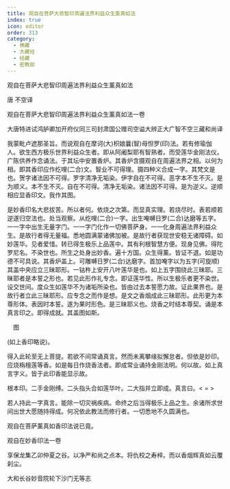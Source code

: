 ```yaml
---
title: 观自在菩萨大悲智印周遍法界利益众生薰真如法
index: true
icon: editor
order: 313
category:
  - 佛藏
  - 大藏经
  - 经藏
  - 密教部
---
```


  观自在菩萨大悲智印周遍法界利益众生薰真如法  

唐 不空译  

观自在菩萨大悲智印周遍法界利益众生薰真如法一卷  

大唐特进试鸿胪卿加开府仪同三司封肃国公赠司空谥大辨正大广智不空三藏和尚译  

我蒙毗卢遮那圣旨。而说观自在摩诃(大)枳娘曩(智)母怛罗(印)法。若有修瑜伽人。欲生西方极乐世界利益众生者。即从阿阇梨耶有智熟者。而受莲华金刚法仪。广陈供养作念诵法。于其坛中安置香炉。其香炉含摄观自在周遍法界之相。以何为相。即其香印应作纥哩(二合)文。智业不可得理。摄四种义合成一字。其梵文是也。贺字诸法因不可得。罗字清净无垢染。伊字自在不可得。恶字本不生不灭。是为顺义。本不生不灭。自在不可得。清净无垢染。诸法因不可得。是为逆义。逆顺相应显香印文。我作其图。  

是妙香印名大悲拔苦。所以者何。依烧之次第。而显真实理。若烧尽时。表若顺若逆遂归空法也。处当观察。从纥哩(二合)一字。出生唵嚩日罗(二合)达磨等五字。一一字中出生无量字门。一一字门化作一切佛菩萨身。一一化身周遍法界利益众生。是故行者得无量福。悉地圆满蒙诸佛加被。是故行者获现世安稳无诸障碍。如妙莲华。见者爱惜。转已得生极乐上品莲中。其有利根智慧方便。现身见佛。得陀罗尼名。不染世也。所生之处身出妙香。遍十方国。众生得薰。皆证不退。如是功德不可具说。其香炉盖上。可雕嚩日罗(二合)达磨字。首加唵字以为五字(可旋顺)其盖中央应立三昧耶形。一钴杵上安开八叶莲华是也。如上五字围绕此三昧耶。三昧耶者是本誓之形也。若见此形作礼专念。即证莲华性。所以生极乐者更不染世。设交世间。度众生如莲华不为诸垢所染也。皆由过去本誓愿力故。证此果界也。是故行者立此三昧耶形。应专念之而作是想。是文之香烟成此三昧耶形。此形更为本尊形体。表因时本誓。遂为果时形色。是三昧耶义也。烧香之时结本尊契。诵是本真言印之。即得成就。其盖图如斯。  

　图  

(如上香印略说)。  

得入此轮至无上菩提。若欲不间常诵真言。然而未离攀缘拟懈怠者。但依是妙印。应烧栴檀莲等香。如是每日作烧香法者。即成常业诵持金刚法明。何以故。如上真言字义。皆于此印香能显示故。  

根本印。二手金刚缚。二头指头合如莲华叶。二大指并立即成。真言曰。< =  >  

若人持此一字真言。能除一切灾祸疾病。命终之后当得极乐上品之生。余诸所求世间出世大愿随持得成。何况依此教法而修行者。一切悉地不久圆满也。  

观自在菩萨薰真如香印法说已竟。  

观自在妙香印法一卷  

享保龙集乙卯仲夏之谷。以净严和尚之点本。将仇校之寿梓。而以香烟辉真如云覆刹尘。  

大和长谷妙音院轮下沙门无等志  
